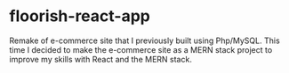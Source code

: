 # floorish-react-app
Remake of e-commerce site that I previously built using Php/MySQL. This time I decided to make the e-commerce site as a MERN stack project to improve my skills with React and the MERN stack.
